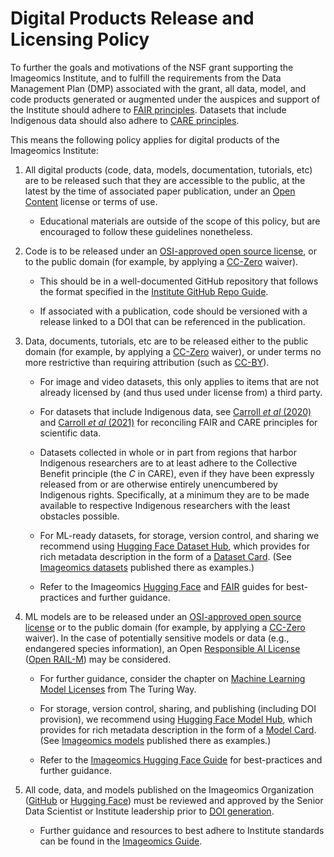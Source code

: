 # Digital Products Release and Licensing Policy

To further the goals and motivations of the NSF grant supporting the Imageomics Institute, and to fulfill the requirements from the Data Management Plan (DMP) associated with the grant, all data, model, and code products generated or augmented under the auspices and support of the Institute should adhere to [FAIR principles](https://www.go-fair.org/fair-principles/). Datasets that include Indigenous data should also adhere to [CARE principles](https://www.gida-global.org/care).

This means the following policy applies for digital products of the Imageomics Institute:

1. All digital products (code, data, models, documentation, tutorials, etc) are to be released such that they are accessible to the public, at the latest by the time of associated paper publication, under an [Open Content](https://en.wikipedia.org/wiki/Free_content) license or terms of use.

    - Educational materials are outside of the scope of this policy, but are encouraged to follow these guidelines nonetheless.

2. Code is to be released under an [OSI-approved open source license](https://opensource.org/licenses/), or to the public domain (for example, by applying a [CC-Zero](https://creativecommons.org/publicdomain/zero/1.0/) waiver).

    - This should be in a well-documented GitHub repository that follows the format specified in the [Institute GitHub Repo Guide](GitHub-Repo-Guide.md).

    - If associated with a publication, code should be versioned with a release linked to a DOI that can be referenced in the publication.

3. Data, documents, tutorials, etc are to be released either to the public domain (for example, by applying a [CC-Zero](https://creativecommons.org/publicdomain/zero/1.0/) waiver), or under terms no more restrictive than requiring attribution (such as [CC-BY](https://creativecommons.org/licenses/by/4.0/)).

    - For image and video datasets, this only applies to items that are not already licensed by (and thus used under license from) a third party.

    - For datasets that include Indigenous data, see [Carroll *et al* (2020)](https://doi.org/10.5334/dsj-2020-043) and [Carroll *et al* (2021)](https://doi.org/10.1038/s41597-021-00892-0) for reconciling FAIR and CARE principles for scientific data.

    - Datasets collected in whole or in part from regions that harbor Indigenous researchers are to at least adhere to the Collective Benefit principle (the *C* in CARE), even if they have been expressly released from or are otherwise entirely unencumbered by Indigenous rights. Specifically, at a minimum they are to be made available to respective Indigenous researchers with the least obstacles possible.

    - For ML-ready datasets, for storage, version control, and sharing we recommend using [Hugging Face Dataset Hub](https://huggingface.co/docs/hub/datasets-overview), which provides for rich metadata description in the form of a [Dataset Card](HF_DatasetCard_Template_mkdocs.md). (See [Imageomics datasets](https://huggingface.co/imageomics) published there as examples.)

    - Refer to the Imageomics [Hugging Face](Hugging-Face-Repo-Guide.md) and [FAIR](FAIR-Guide.md) guides for best-practices and further guidance.

4. ML models are to be released under an [OSI-approved open source license](https://opensource.org/licenses/) or to the public domain (for example, by applying a [CC-Zero](https://creativecommons.org/publicdomain/zero/1.0/) waiver). In the case of potentially sensitive models or data (e.g., endangered species information), an Open [Responsible AI License](https://www.licenses.ai/ai-licenses) ([Open RAIL-M](https://www.licenses.ai/blog/2022/8/18/naming-convention-of-responsible-ai-licenses)) may be considered.

    - For further guidance, consider the chapter on [Machine Learning Model Licenses](https://the-turing-way.netlify.app/reproducible-research/licensing/licensing-ml.html) from The Turing Way.

    - For storage, version control, sharing, and publishing (including DOI provision), we recommend using [Hugging Face Model Hub](https://huggingface.co/docs/hub/models), which provides for rich metadata description in the form of a [Model Card](HF_ModelCard_Template_mkdocs.md). (See [Imageomics models](https://huggingface.co/imageomics) published there as examples.)

    - Refer to the [Imageomics Hugging Face Guide](Hugging-Face-Repo-Guide.md) for best-practices and further guidance.

5. All code, data, and models published on the Imageomics Organization ([GitHub](https://github.com/Imageomics) or [Hugging Face](https://huggingface.co/imageomics)) must be reviewed and approved by the Senior Data Scientist or Institute leadership prior to [DOI generation](DOI-Generation.md).

    - Further guidance and resources to best adhere to Institute standards can be found in the [Imageomics Guide](../index.md).
